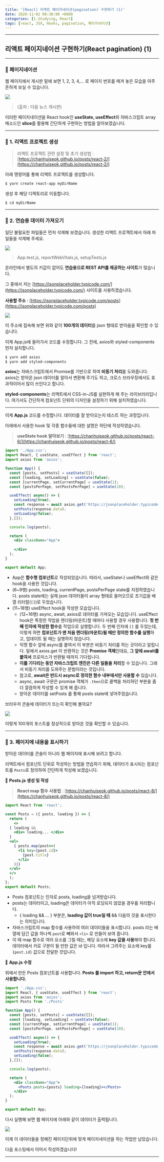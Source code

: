 ```yaml
---
title: '[React] 리액트 페이지네이션(pagination) 구현하기 (1)'
date: 2020-11-02 08:30:00 +0800
categories: [1.Studying, React]
tags: [react, JSX, Hooks, pagination, 페이지네이션]
---
```


------



##  **리액트 페이지네이션 구현하기(React pagination) (1)**

------

### **🚩 페이지네이션**

웹 페이지에서 게시판 밑에 보면 1, 2, 3, 4,... 로 페이지 번호를 매겨 놓은 모습을 아주 흔하게 보실 수 있습니다.

![](https://i.imgur.com/Rf8qW94.png)

> (출처 : 다음 뉴스 게시판)

이러한 페이지네이션을 React hook인 **useState, useEffect**와 자바스크립트 array 메소드인 **slice**를 활용해 간단하게 구현하는 방법을 알아보겠습니다.

------

### **📘 1. 리액트 프로젝트 생성**

> 리액트 프로젝트 관련 설정 및 초기 생성법 : [https://chanhuiseok.github.io/posts/react-2/](https://chanhuiseok.github.io/posts/react-2/)

아래 명령어를 통해 리액트 프로젝트를 생성합니다.

```bash
$ yarn create react-app myDirName
```

생성 후 해당 디렉토리로 이동합니다.

```bash
$ cd myDirName
```

------

### **📘 2. 연습용 데이터 가져오기**

일단 불필요한 파일들은 먼저 삭제해 보겠습니다. 생성한 리액트 프로젝트에서 아래 파일들을 삭제해 주세요.

![](https://i.imgur.com/iqXGJLp.png)

> App.test.js, reportWebVitals.js, setupTests.js



온라인에서 별도의 키값이 없어도 **연습용으로 REST API를 제공하는 사이트**가 많습니다.

그 중에서 저는 [https://jsonplaceholder.typicode.com/](https://jsonplaceholder.typicode.com/) 사이트를 사용하겠습니다.

**사용할 주소** : [https://jsonplaceholder.typicode.com/posts](https://jsonplaceholder.typicode.com/posts)

![](https://i.imgur.com/AKMy7B8.png)

이 주소에 접속해 보면 위와 같이 **100개의 데이터**를 json 형태로 받아옴을 확인할 수 있습니다.

이제 App.js에 들어가서 코드를 수정합니다. 그 전에, axios와 styled-components 먼저 설치합니다.

```bash
$ yarn add axios
$ yarn add styled-components
```

**axios**는 자바스크립트에서 Promise를 기반으로 하여 **비동기 처리**를 도와줍니다. axios는 받아온 json 데이터를 알아서 변환해 주기도 하고, 크로스 브라우징에서도 효과적이어서 많이 쓰인다고 합니다.

**styled-components**는 리액트에서 CSS-in-JS를 실현하게 해 주는 라이브러리입니다. 여기서도 간단하게 컴포넌트 단위의 디자인을 설정하기 위해 설치하였습니다.

------

이제 **App.js** 코드를 수정합니다. 데이터를 잘 받아오는지 테스트 하는 과정입니다.

아래에서 사용한 hook 및 각종 함수들에 대한 설명은 하단에 작성하였습니다.

> **useState hook 알아보기** : [https://chanhuiseok.github.io/posts/react-6/](https://chanhuiseok.github.io/posts/react-6/)

```jsx
import './App.css';
import React, { useState, useEffect } from 'react';
import axios from 'axios';

function App() {
  const [posts, setPosts] = useState([]);
  const [loading, setLoading] = useState(false);
  const [currentPage, setCurrentPage] = useState(1);
  const [postsPerPage, setPostsPerPage] = useState(10);

  useEffect( async() => {
    setLoading(true);
    const response = await axios.get('https://jsonplaceholder.typicode.com/posts');
    setPosts(response.data);
    setLoading(false);
  },[]);

  console.log(posts);

  return (
    <div className="App">
      
    </div>
  );
}

export default App;

```

* App은 **함수형 컴포넌트**로 작성되었습니다. 따라서, useState나 useEffect와 같은 hook을 사용한 것입니다.
* (6~9행) posts, loading, currentPage, postsPerPage state를 지정하였습니다. posts state에는 실제 json 데이터들이 array 형태로 들어오므로 초기값을 배열 리터럴(`[]`)로 두었습니다.
* (11~18행) useEffect hook을 작성한 모습입니다.
  * (12~16행) async, await, axios로 데이터를 가져오는 모습입니다. useEffect hook은 특정한 작업을 렌더링(마운트)할 때마다 사용할 경우 사용합니다. **첫 번째 인자에 작성한 함수**를 작업으로 실행합니다. 두 번째 인자에 `[]` 를 두었는데, 이렇게 하면 **컴포넌트가 맨 처음 렌더링(마운트)될 때만 정의한 함수를 실행**하고, 업데이트 될 때는 실행하지 않습니다.
  * 익명 함수 앞에 async를 붙여서 이 부분은 비동기 처리를 하는 곳이라고 알립니다. 밑에서 axios.get 이 반환하는 것은 **Promise 객체**인데요, **그 앞에 await를 붙여서** 프로미스가 반환될 때까지 기다립니다.
  * **이를 기다리는 동안 자바스크립트 엔진은 다른 일들을 처리**할 수 있습니다. 그래서 비동기 처리를 도와주는 문법이라는 것입니다.
  * 참고로, **await은 반드시 async로 정의한 함수 내부에서만 사용할 수** 있습니다.
  * async, await 구문은 promise 객체가 `.then`으로 콜백을 처리하던 부분을 좀 더 깔끔하게 작성할 수 있게 해 줍니다.
  * 받아온 데이터를 setPosts 를 통해 posts state에 넣어주었습니다.



브라우저 콘솔에 데이터가 뜨는지 확인해 볼까요?

![](https://i.imgur.com/x4bIwYv.png)

이렇게 100개의 포스트를 정상적으로 받아온 것을 확인할 수 있습니다.

------

### **📘 3. 페이지에 내용을 표시하기**

받아온 데이터를 콘솔이 아니라 웹 페이지에 표시해 보려고 합니다.

리액트에서 컴포넌트 단위로 작성하는 방법을 연습하기 위해, 데이터가 표시되는 컴포넌트를 `Posts`로 정의하여 간단하게 작성해 보겠습니다.

📜 **Posts.js 생성 및 작성**

> **React map 함수 사용법** : [https://chanhuiseok.github.io/posts/react-8/](https://chanhuiseok.github.io/posts/react-8/)

```jsx
import React from 'react';

const Posts = ({ posts, loading }) => {
  return (
    <>
  { loading &&
    <div> loading... </div>
  }
  <ul>
    { posts.map(post=>(
      <li key={post.id}>
        {post.title}
      </li>
    ))}
  </ul>
  </>
  );
};
export default Posts;
```

* Posts 컴포넌트는 인자로 posts, loading을 넘겨받습니다.
* posts는 데이터이고, loading은 데이터가 아직 로딩되지 않았을 경우를 처리합니다.
  * { loading && ... } 부분은, **loading 값이 true일 때** && 다음의 것을 표시한다는 의미입니다.
* 자바스크립트의 map 함수를 사용하여 여러 데이터들을 표시합니다. posts 라는 배열에 담긴 값을 하나씩 `post`로 빼와서 `<li>` 로 만들어 보여 줍니다.
* 이 때 map 함수로 여러 요소를 그릴 때는, 해당 요소에  **key 값을 사용**해야 합니다. 데이터에서 키로 구분이 될 만한 값은 id 입니다. 따라서 그려주는 요소에 key를 `{post.id}` 값으로 전달한 것입니다.



📜 **App.js 수정**

위에서 만든 Posts 컴포넌트를 사용합니다. **Posts 를 import 하고, return문 안에서 사용합니다.**

```jsx
import './App.css';
import React, { useState, useEffect } from 'react';
import axios from 'axios';
import Posts from './Posts'

function App() {
  const [posts, setPosts] = useState([]);
  const [loading, setLoading] = useState(false);
  const [currentPage, setCurrentPage] = useState(1);
  const [postsPerPage, setPostsPerPage] = useState(10);

  useEffect( async() => {
    setLoading(true);
    const response = await axios.get('https://jsonplaceholder.typicode.com/posts');
    setPosts(response.data);
    setLoading(false);
  },[]);

  console.log(posts);

  return (
    <div className="App">
      <Posts posts={posts} loading={loading}></Posts>
    </div>
  );
}

export default App;
```

다시 실행해 보면 웹 페이지에 아래와 같이 데이터가 출력됩니다.

![](https://i.imgur.com/w7gaYI8.png)

이제 이 데이터들을 정해진 페이지단위에 맞게 페이지네이션을 하는 작업만 남았습니다.

다음 포스팅에서 이어서 작성하겠습니다!

------

